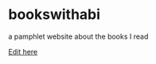 # bookswithabi
a pamphlet website about the books I read

[Edit here](https://diy-pwa.com/~/gh/abiegbeyemi/bookswithabi)
